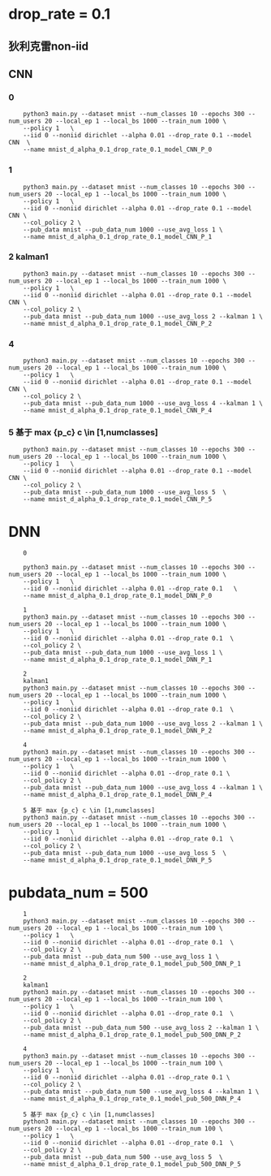 
# drop_rate = 0.1
## 狄利克雷non-iid
## CNN
###        0

        python3 main.py --dataset mnist --num_classes 10 --epochs 300 --num_users 20 --local_ep 1 --local_bs 1000 --train_num 1000 \
        --policy 1   \
        --iid 0 --noniid dirichlet --alpha 0.01 --drop_rate 0.1 --model CNN  \
        --name mnist_d_alpha_0.1_drop_rate_0.1_model_CNN_P_0

###        1

        python3 main.py --dataset mnist --num_classes 10 --epochs 300 --num_users 20 --local_ep 1 --local_bs 1000 --train_num 1000 \
        --policy 1   \
        --iid 0 --noniid dirichlet --alpha 0.01 --drop_rate 0.1 --model CNN \
        --col_policy 2 \
        --pub_data mnist --pub_data_num 1000 --use_avg_loss 1 \
        --name mnist_d_alpha_0.1_drop_rate_0.1_model_CNN_P_1

###        2 kalman1

        python3 main.py --dataset mnist --num_classes 10 --epochs 300 --num_users 20 --local_ep 1 --local_bs 1000 --train_num 1000 \
        --policy 1   \
        --iid 0 --noniid dirichlet --alpha 0.01 --drop_rate 0.1 --model CNN \
        --col_policy 2 \
        --pub_data mnist --pub_data_num 1000 --use_avg_loss 2 --kalman 1 \
        --name mnist_d_alpha_0.1_drop_rate_0.1_model_CNN_P_2
       
###        4
        python3 main.py --dataset mnist --num_classes 10 --epochs 300 --num_users 20 --local_ep 1 --local_bs 1000 --train_num 1000 \
        --policy 1   \
        --iid 0 --noniid dirichlet --alpha 0.01 --drop_rate 0.1 --model CNN \
        --col_policy 2 \
        --pub_data mnist --pub_data_num 1000 --use_avg_loss 4 --kalman 1 \
        --name mnist_d_alpha_0.1_drop_rate_0.1_model_CNN_P_4

###        5 基于 max {p_c} c \in [1,numclasses]
        python3 main.py --dataset mnist --num_classes 10 --epochs 300 --num_users 20 --local_ep 1 --local_bs 1000 --train_num 1000 \
        --policy 1   \
        --iid 0 --noniid dirichlet --alpha 0.01 --drop_rate 0.1 --model CNN \
        --col_policy 2 \
        --pub_data mnist --pub_data_num 1000 --use_avg_loss 5  \
        --name mnist_d_alpha_0.1_drop_rate_0.1_model_CNN_P_5
# DNN
        0

        python3 main.py --dataset mnist --num_classes 10 --epochs 300 --num_users 20 --local_ep 1 --local_bs 1000 --train_num 1000 \
        --policy 1   \
        --iid 0 --noniid dirichlet --alpha 0.01 --drop_rate 0.1   \
        --name mnist_d_alpha_0.1_drop_rate_0.1_model_DNN_P_0

        1
        python3 main.py --dataset mnist --num_classes 10 --epochs 300 --num_users 20 --local_ep 1 --local_bs 1000 --train_num 1000 \
        --policy 1   \
        --iid 0 --noniid dirichlet --alpha 0.01 --drop_rate 0.1  \
        --col_policy 2 \
        --pub_data mnist --pub_data_num 1000 --use_avg_loss 1 \
        --name mnist_d_alpha_0.1_drop_rate_0.1_model_DNN_P_1

        2
        kalman1
        python3 main.py --dataset mnist --num_classes 10 --epochs 300 --num_users 20 --local_ep 1 --local_bs 1000 --train_num 1000 \
        --policy 1   \
        --iid 0 --noniid dirichlet --alpha 0.01 --drop_rate 0.1  \
        --col_policy 2 \
        --pub_data mnist --pub_data_num 1000 --use_avg_loss 2 --kalman 1 \
        --name mnist_d_alpha_0.1_drop_rate_0.1_model_DNN_P_2
       
        4
        python3 main.py --dataset mnist --num_classes 10 --epochs 300 --num_users 20 --local_ep 1 --local_bs 1000 --train_num 1000 \
        --policy 1   \
        --iid 0 --noniid dirichlet --alpha 0.01 --drop_rate 0.1 \
        --col_policy 2 \
        --pub_data mnist --pub_data_num 1000 --use_avg_loss 4 --kalman 1 \
        --name mnist_d_alpha_0.1_drop_rate_0.1_model_DNN_P_4

        5 基于 max {p_c} c \in [1,numclasses]
        python3 main.py --dataset mnist --num_classes 10 --epochs 300 --num_users 20 --local_ep 1 --local_bs 1000 --train_num 1000 \
        --policy 1   \
        --iid 0 --noniid dirichlet --alpha 0.01 --drop_rate 0.1  \
        --col_policy 2 \
        --pub_data mnist --pub_data_num 1000 --use_avg_loss 5  \
        --name mnist_d_alpha_0.1_drop_rate_0.1_model_DNN_P_5

# pubdata_num = 500

        1
        python3 main.py --dataset mnist --num_classes 10 --epochs 300 --num_users 20 --local_ep 1 --local_bs 1000 --train_num 100 \
        --policy 1   \
        --iid 0 --noniid dirichlet --alpha 0.01 --drop_rate 0.1  \
        --col_policy 2 \
        --pub_data mnist --pub_data_num 500 --use_avg_loss 1 \
        --name mnist_d_alpha_0.1_drop_rate_0.1_model_pub_500_DNN_P_1

        2
        kalman1
        python3 main.py --dataset mnist --num_classes 10 --epochs 300 --num_users 20 --local_ep 1 --local_bs 1000 --train_num 100 \
        --policy 1   \
        --iid 0 --noniid dirichlet --alpha 0.01 --drop_rate 0.1  \
        --col_policy 2 \
        --pub_data mnist --pub_data_num 500 --use_avg_loss 2 --kalman 1 \
        --name mnist_d_alpha_0.1_drop_rate_0.1_model_pub_500_DNN_P_2
       
        4
        python3 main.py --dataset mnist --num_classes 10 --epochs 300 --num_users 20 --local_ep 1 --local_bs 1000 --train_num 100 \
        --policy 1   \
        --iid 0 --noniid dirichlet --alpha 0.01 --drop_rate 0.1 \
        --col_policy 2 \
        --pub_data mnist --pub_data_num 500 --use_avg_loss 4 --kalman 1 \
        --name mnist_d_alpha_0.1_drop_rate_0.1_model_pub_500_DNN_P_4

        5 基于 max {p_c} c \in [1,numclasses]
        python3 main.py --dataset mnist --num_classes 10 --epochs 300 --num_users 20 --local_ep 1 --local_bs 1000 --train_num 100 \
        --policy 1   \
        --iid 0 --noniid dirichlet --alpha 0.01 --drop_rate 0.1  \
        --col_policy 2 \
        --pub_data mnist --pub_data_num 500 --use_avg_loss 5  \
        --name mnist_d_alpha_0.1_drop_rate_0.1_model_pub_500_DNN_P_5